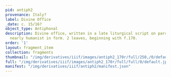 ```yaml
---
pid: antiph2
provenance: Italy?
label: Divine Office
_date: c. 15/16?
object_type: Antiphonal
description: Divine office, written in a late liturgical script on parchment--very
  nearly humanist in form. 2 leaves, beginning with f.170.
order: '1'
layout: fragment_item
collection: fragments
thumbnail: "/img/derivatives/iiif/images/antiph2_170r/full/250,/0/default.jpg"
full: "/img/derivatives/iiif/images/antiph2_170r/full/full/0/default.jpg"
manifest: "/img/derivatives/iiif/antiph2/manifest.json"
---
```

